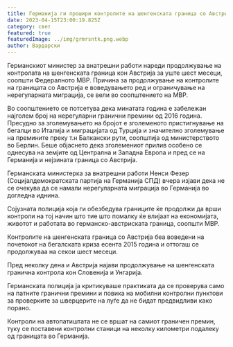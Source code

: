 ```yaml
---
title: Германија ги прошири контролите на шенгенската граница со Австрија
date: 2023-04-15T23:00:19.825Z
category: свет
featured: true
featuredImage: ../img/grmrsntk.png.webp
author: Вардарски
---
```


Германскиот министер за внатрешни работи нареди продолжување на контролата на шенгенската граница кон Австрија за уште шест месеци, соопшти Федералното МВР.
Причина за продолжување на контролите на границата со Австрија е воведувањето ред и ограничување на нерегуларната миграција, се вели во соопштението на МВР.

Во соопштението се потсетува дека минатата година е забележан најголем број на нерегуларни гранични премини од 2016 година. Пресудно за зголемувањето на бројот е зголеменото пристигнување на бегалци во Италија и миграцијата од Турција и значително зголемување на премините преку т.н Балкански рути, соопштија од министерството во Берлин. Беше објаснето дека зголемениот прилив особено се однесува на земјите од Централна и Западна Европа и пред се на Германија и нејзината граница со Австрија.

Германската министерка за внатрешни работи Ненси Фезер (Социјалдемократската партија на Германија СПД) вчера изјави дека не се очекува да се намали нерегуларната миграција во Германија во догледна иднина.

Сојузната полиција која ги обезбедува границите ќе продолжи да врши контроли на тој начин што тие што помалку ќе влијаат на економијата, животот и работата во германско-австриската граница, соопшти МВР.

Контролите на шенгенската граница со Австрија беа воведени на почетокот на бегалската криза есента 2015 година и оттогаш се продолжуваа на секои шест месеци.

Пред неколку дена и Австрија најави продолжување на шенгенската гранична контрола кон Словенија и Унгарија.

Германската полиција ја критикуваше практиката да се проверува само на патните гранични премини и повика на мобилни контролни пунктови за проверките за шверцерите на луѓе да не бидат предвидливи како порано.

Контроли на автопатиштата не се вршат на самиот граничен премин, туку се поставени контролни станици на неколку километри подалеку од границата во Германија.
